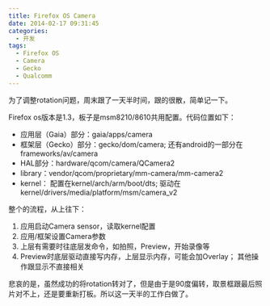 ```yaml
---
title: Firefox OS Camera
date: 2014-02-17 09:31:45
categories:
  - 开发
tags:
  - Firefox OS
  - Camera
  - Gecko
  - Qualcomm
---
```

为了调整rotation问题，周末跟了一天半时间，跟的很散，简单记一下。

Firefox os版本是1.3，板子是msm8210/8610共用配置。代码位置如下：
* 应用层（Gaia）部分：gaia/apps/camera
* 框架层（Gecko）部分：gecko/dom/camera; 还有android的一部分在frameworks/av/camera
* HAL部分：hardware/qcom/camera/QCamera2
* library：vendor/qcom/proprietary/mm-camera/mm-camera2
* kernel：
  配置在kernel/arch/arm/boot/dts;
  驱动在kernel/drivers/media/platform/msm/camera_v2

整个的流程，从上往下：
1. 应用启动Camera sensor，读取kernel配置
2. 应用/框架设置Camera参数
3. 上层有需要时往底层发命令，如拍照，Preview，开始录像等
4. Preview时底层驱动直接写内存，上层显示内存，可能会加Overlay；
  其他操作跟显示不直接相关

悲哀的是，虽然成功的将rotation转对了，但是由于是90度偏转，取景框跟最后照片对不上，还是要重新打板。所以这一天半的工作白做了。
